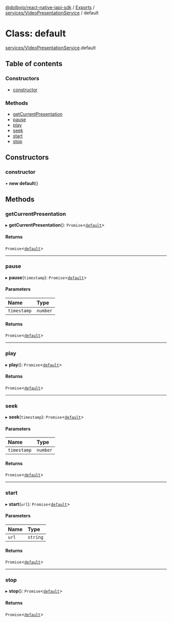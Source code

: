 [@dolbyio/react-native-iapi-sdk](../README.md) / [Exports](../modules.md) / [services/VideoPresentationService](../modules/services_VideoPresentationService.md) / default

# Class: default

[services/VideoPresentationService](../modules/services_VideoPresentationService.md).default

## Table of contents

### Constructors

- [constructor](services_VideoPresentationService.default.md#constructor)

### Methods

- [getCurrentPresentation](services_VideoPresentationService.default.md#getcurrentpresentation)
- [pause](services_VideoPresentationService.default.md#pause)
- [play](services_VideoPresentationService.default.md#play)
- [seek](services_VideoPresentationService.default.md#seek)
- [start](services_VideoPresentationService.default.md#start)
- [stop](services_VideoPresentationService.default.md#stop)

## Constructors

### constructor

• **new default**()

## Methods

### getCurrentPresentation

▸ **getCurrentPresentation**(): `Promise`<[`default`](../interfaces/services_presentation_VideoPresentation.default.md)\>

#### Returns

`Promise`<[`default`](../interfaces/services_presentation_VideoPresentation.default.md)\>

___

### pause

▸ **pause**(`timestamp`): `Promise`<[`default`](../interfaces/services_presentation_VideoPresentation.default.md)\>

#### Parameters

| Name | Type |
| :------ | :------ |
| `timestamp` | `number` |

#### Returns

`Promise`<[`default`](../interfaces/services_presentation_VideoPresentation.default.md)\>

___

### play

▸ **play**(): `Promise`<[`default`](../interfaces/services_presentation_VideoPresentation.default.md)\>

#### Returns

`Promise`<[`default`](../interfaces/services_presentation_VideoPresentation.default.md)\>

___

### seek

▸ **seek**(`timestamp`): `Promise`<[`default`](../interfaces/services_presentation_VideoPresentation.default.md)\>

#### Parameters

| Name | Type |
| :------ | :------ |
| `timestamp` | `number` |

#### Returns

`Promise`<[`default`](../interfaces/services_presentation_VideoPresentation.default.md)\>

___

### start

▸ **start**(`url`): `Promise`<[`default`](../interfaces/services_presentation_VideoPresentation.default.md)\>

#### Parameters

| Name | Type |
| :------ | :------ |
| `url` | `string` |

#### Returns

`Promise`<[`default`](../interfaces/services_presentation_VideoPresentation.default.md)\>

___

### stop

▸ **stop**(): `Promise`<[`default`](../interfaces/services_presentation_VideoPresentation.default.md)\>

#### Returns

`Promise`<[`default`](../interfaces/services_presentation_VideoPresentation.default.md)\>
